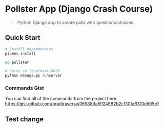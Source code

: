# Pollster App (Django Crash Course)

> Python Django app to create polls with questions/choices

## Quick Start

``` bash
# Install dependencies
pipenv install

cd pollster

# Serve on localhost:8000
python manage.py runserver
```

### Commands Gist
You can find all of the commands from the project here:
https://gist.github.com/bradtraversy/06538da5924882b2cf30fa6310d505b1

## Test change
